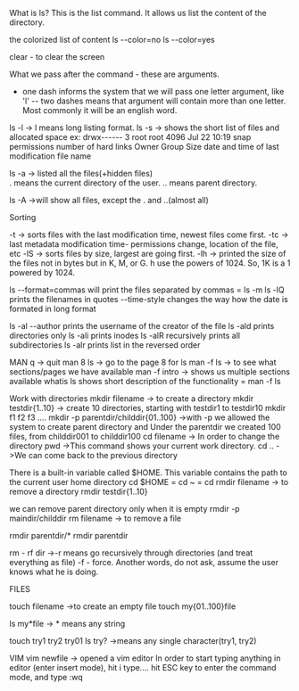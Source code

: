 What is ls?
This is the list command. It allows us list the content of the directory.

the colorized list of content
ls --color=no
ls --color=yes

clear - to clear the screen

What we pass after the command - these are arguments.
- one dash informs the system that we will pass one letter argument, like 'l'
-- two dashes means that argument will contain more than one letter. Most commonly it will be an english word.

ls -l -> l means long listing format.
ls -s ->  shows the short list of files and allocated space
ex: drwx------           3                  root      root        4096    Jul 22 10:19     snap
   permissions   number of hard links       Owner     Group       Size    date and time of last modification   file name

ls -a -> listed all the files(+hidden files)  
.  means the current directory of the user.
.. means parent directory.

ls -A ->will show all files, except the . and ..(almost all)

Sorting

-t -> sorts files with the last modification time, newest files come first.
-tc -> last metadata modification time- permissions change, location of the file, etc
-lS -> sorts files by size, largest are going first.
-lh  -> printed the size of the files not in bytes but in K, M, or G.
        h use the powers of 1024. So, 1K is a 1 powered by 1024.

ls --format=commas will print the files separated by commas = ls -m
ls -lQ prints the filenames in quotes
--time-style changes the way how the date is formated in long format

ls -al --author prints the username of the creator of the file
ls -ald prints directories only
ls -ali prints inodes
ls -alR recursively prints all subdirectories
ls -alr prints list in the reversed order

MAN
q -> quit
man 8 ls -> go to the page 8 for ls
man -f ls -> to see what sections/pages we have available
man -f intro -> shows us multiple sections available
whatis ls shows short description of the functionality = man -f ls

Work with directories
mkdir filename -> to create a directory
mkdir testdir{1..10} -> create 10 directories, starting with testdir1 to testdir10
mkdir f1 f2 f3 .... 
mkdir -p parentdir/childdir{01..100} ->with -p we allowed the system to create parent directory and Under the parentdir we created 100 files, from childdir001 to childdir100
cd filename -> In order to change the directory
pwd ->This command shows your current work directory.
cd .. ->We can come back to the previous directory

There is a built-in variable called $HOME. This variable contains the path to the current user home directory 
cd $HOME = cd ~ = cd
rmdir filename -> to remove a directory
rmdir testdir{1..10}

we can remove parent directory only when it is empty
rmdir -p maindir/childdir
rm filename -> to remove a file

rmdir parentdir/*
rmdir parentdir

rm - rf dir ->-r means go recursively through directories (and treat everything as file)
              -f - force. Another words, do not ask, assume the user knows what he is doing.

FILES

touch filename ->to create an empty file
touch my{01..100}file

ls my*file -> * means any string

touch try1 try2 try01
ls try? ->means any single character(try1, try2)

VIM
vim newfile -> opened a vim editor
In order to start typing anything in editor (enter insert mode), hit i
type....
hit ESC key to enter the command mode, and type :wq
